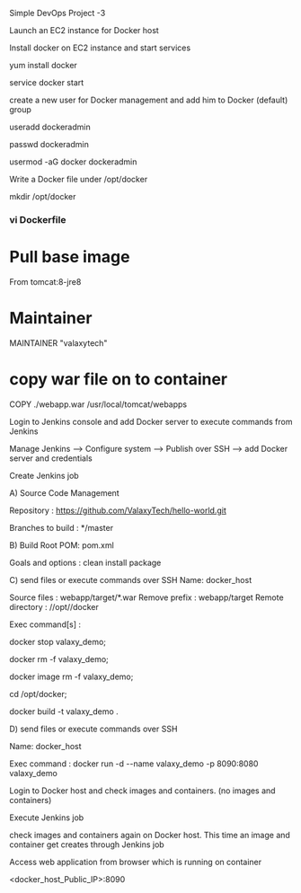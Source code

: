 Simple DevOps Project -3

Launch an EC2 instance for Docker host

Install docker on EC2 instance and start services


yum install docker

service docker start

create a new user for Docker management and add him to Docker (default) group

useradd dockeradmin

passwd dockeradmin

usermod -aG docker dockeradmin

Write a Docker file under /opt/docker

mkdir /opt/docker


### vi Dockerfile

# Pull base image 

From tomcat:8-jre8 

# Maintainer

MAINTAINER "valaxytech" 

# copy war file on to container 

COPY ./webapp.war /usr/local/tomcat/webapps

Login to Jenkins console and add Docker server to execute commands from Jenkins

Manage Jenkins --> Configure system --> Publish over SSH --> add Docker server and credentials

Create Jenkins job

A) Source Code Management

Repository : https://github.com/ValaxyTech/hello-world.git

Branches to build : */master

B) Build Root POM: pom.xml

Goals and options : clean install package

C) send files or execute commands over SSH Name: docker_host

Source files : webapp/target/*.war Remove prefix : webapp/target Remote directory : //opt//docker

Exec command[s] :

docker stop valaxy_demo;

docker rm -f valaxy_demo;

docker image rm -f valaxy_demo;

cd /opt/docker;

docker build -t valaxy_demo .

D) send files or execute commands over SSH

Name: docker_host

Exec command : docker run -d --name valaxy_demo -p 8090:8080 valaxy_demo

Login to Docker host and check images and containers. (no images and containers)

Execute Jenkins job

check images and containers again on Docker host. This time an image and container get creates through Jenkins job

Access web application from browser which is running on container

<docker_host_Public_IP>:8090
